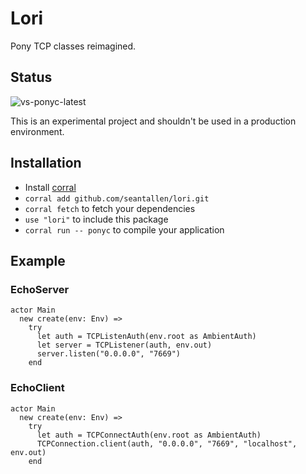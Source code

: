 # Lori

Pony TCP classes reimagined.

## Status

![vs-ponyc-latest](https://github.com/seantallen/lori/workflows/vs-ponyc-latest/badge.svg)

This is an experimental project and shouldn't be used in a production environment.

## Installation

* Install [corral](https://github.com/ponylang/corral)
* `corral add github.com/seantallen/lori.git`
* `corral fetch` to fetch your dependencies
* `use "lori"` to include this package
* `corral run -- ponyc` to compile your application

## Example

### EchoServer
```pony
actor Main
  new create(env: Env) =>
    try
      let auth = TCPListenAuth(env.root as AmbientAuth)
      let server = TCPListener(auth, env.out)
      server.listen("0.0.0.0", "7669")
    end
```

### EchoClient
```pony
actor Main
  new create(env: Env) =>
    try
      let auth = TCPConnectAuth(env.root as AmbientAuth)
      TCPConnection.client(auth, "0.0.0.0", "7669", "localhost", env.out)
    end
```
